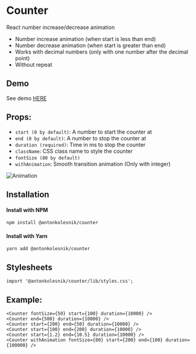# Counter
React number increase/decrease animation

* Number increase animation (when start is less than end)
* Number decrease animation (when start is greater than end)
* Works with decimal numbers (only with one number after the decimal point)
* Without repeat

## Demo
See demo [HERE](https://antonkolesnik.com/counter/)

## Props:
* `start (0 by default)`: A number to start the counter at
* `end (0 by default)`: A number to stop the counter at
* `duration (required)`: Time in ms to stop the counter
* `className`: CSS class name to style the counter
* `fontSize (80 by default)`
* `withAnimation`: Smooth transition animation (Only with integer)

![Animation](https://antonkolesnik.com/86a23ea2ed56d3b82a22.gif)

## Installation

#### Install with NPM
```
npm install @antonkolesnik/counter
```
#### Install with Yarn
```
yarn add @antonkolesnik/counter
```

## Stylesheets
```
import '@antonkolesnik/counter/lib/styles.css';
```

## Example:
```
<Counter fontSize={50} start={100} duration={10000} />
<Counter end={500} duration={10000} />
<Counter start={200} end={50} duration={10000} />
<Counter start={100} end={200} duration={10000} />
<Counter start={1.2} end={10.5} duration={10000} />
<Counter withAnimation fontSize={80} start={200} end={100} duration={100000} />
```
